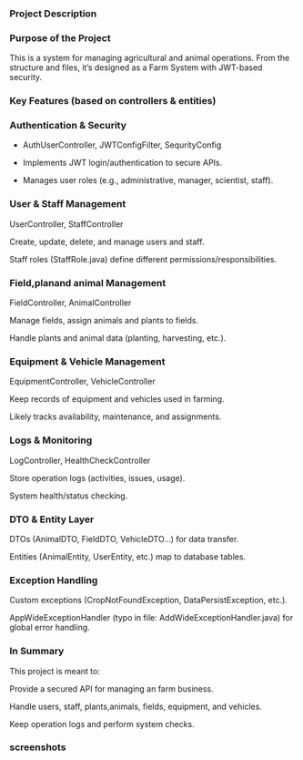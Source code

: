 [//]: # ()
[//]: # ()
[//]: # ()
[//]: # ()
[//]: # (# Getting Started)

[//]: # ()
[//]: # (### Reference Documentation)

[//]: # ()
[//]: # (For further reference, please consider the following sections:)

[//]: # ()
[//]: # (* [Official Apache Maven documentation]&#40;https://maven.apache.org/guides/index.html&#41;)

[//]: # (* * [Spring Boot Maven Plugin Reference Guide]&#40;https://docs.spring.io/spring-boot/3.3.5/maven-plugin&#41;)

[//]: # (* * [Create an OCI image]&#40;https://docs.spring.io/spring-boot/3.3.5/maven-plugin/build-image.html&#41;)

[//]: # (* * [Spring Data JPA]&#40;https://docs.spring.io/spring-boot/3.3.5/reference/data/sql.html#data.sql.jpa-and-spring-data&#41;)

[//]: # (* * [Spring Web]&#40;https://docs.spring.io/spring-boot/3.3.5/reference/web/servlet.html&#41;)

[//]: # ()
[//]: # (### Guides)

[//]: # ()
[//]: # (The following guides illustrate how to use some features concretely:)

[//]: # ()
[//]: # (* [Accessing Data with JPA]&#40;https://spring.io/guides/gs/accessing-data-jpa/&#41;)

[//]: # (* [Accessing data with MySQL]&#40;https://spring.io/guides/gs/accessing-data-mysql/&#41;)

[//]: # (* [Building a RESTful Web Service]&#40;https://spring.io/guides/gs/rest-service/&#41;)

[//]: # (* [Serving Web Content with Spring MVC]&#40;https://spring.io/guides/gs/serving-web-content/&#41;)

[//]: # (* [Building REST services with Spring]&#40;https://spring.io/guides/tutorials/rest/&#41;)

[//]: # ()
[//]: # ()
[//]: # (### Maven Parent overrides)

[//]: # ()
[//]: # (Due to Maven's design, elements are inherited from the parent POM to the project POM.)

[//]: # (While most of the inheritance is fine, it also inherits unwanted elements like `<license>` and `<developers>` from the)

[//]: # (parent.)

[//]: # ()
[//]: # (To prevent this, the project POM contains empty overrides for these elements.)

[//]: # (If you manually switch to a different parent and actually want the inheritance, you need to remove those overrides.)



### Project Description
### Purpose of the Project

This is a  system for managing agricultural and animal operations.
From the structure and files, it’s designed as a Farm System with JWT-based security.

### Key Features (based on controllers & entities)

### Authentication & Security

* AuthUserController, JWTConfigFilter, SequrityConfig

* Implements JWT login/authentication to secure APIs.

* Manages user roles (e.g., administrative, manager, scientist, staff).

### User & Staff Management

UserController, StaffController

Create, update, delete, and manage users and staff.

Staff roles (StaffRole.java) define different permissions/responsibilities.

### Field,planand animal Management

FieldController, AnimalController

Manage fields, assign animals and plants to fields.

Handle plants and animal data (planting, harvesting, etc.).

### Equipment & Vehicle Management

EquipmentController, VehicleController

Keep records of equipment and vehicles used in farming.

Likely tracks availability, maintenance, and assignments.

### Logs & Monitoring

LogController, HealthCheckController

Store operation logs (activities, issues, usage).

System health/status checking.

### DTO & Entity Layer

DTOs (AnimalDTO, FieldDTO, VehicleDTO…) for data transfer.

Entities (AnimalEntity, UserEntity, etc.) map to database tables.

### Exception Handling

Custom exceptions (CropNotFoundException, DataPersistException, etc.).

AppWideExceptionHandler (typo in file: AddWideExceptionHandler.java) for global error handling.

### In Summary

This project is meant to:

Provide a secured API for managing an farm business.

Handle users, staff, plants,animals, fields, equipment, and vehicles.

Keep operation logs and perform system checks.



### screenshots









